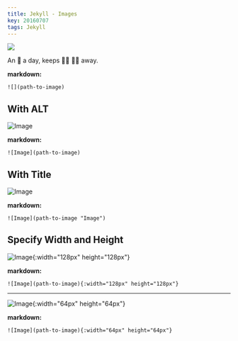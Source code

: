 ```yaml
---
title: Jekyll - Images
key: 20160707
tags: Jekyll
---
```


![](https://raw.githubusercontent.com/kitian616/jekyll-TeXt-theme/master/docs/assets/images/image.jpg)

An :apple: a day, keeps :woman_health_worker: :man_health_worker: away.

<!-- more -->

**markdown:**

    ![](path-to-image)

## With ALT

![Image](https://raw.githubusercontent.com/kitian616/jekyll-TeXt-theme/master/docs/assets/images/image.jpg)

**markdown:**

    ![Image](path-to-image)

## With Title

![Image](https://raw.githubusercontent.com/kitian616/jekyll-TeXt-theme/master/docs/assets/images/image.jpg "Image")

**markdown:**

    ![Image](path-to-image "Image")

## Specify Width and Height

![Image](https://raw.githubusercontent.com/kitian616/jekyll-TeXt-theme/master/docs/assets/images/image.jpg "Image@128x128"){:width="128px" height="128px"}

**markdown:**

    ![Image](path-to-image){:width="128px" height="128px"}

---

![Image](https://raw.githubusercontent.com/kitian616/jekyll-TeXt-theme/master/docs/assets/images/image.jpg "Image@64x64"){:width="64px" height="64px"}

**markdown:**

    ![Image](path-to-image){:width="64px" height="64px"}